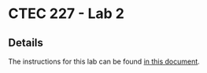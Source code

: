 # CTEC 227 - Lab 2

## Details

The instructions for this lab can be found [in this document](ctec-227-lab-2-instructions.pdf).